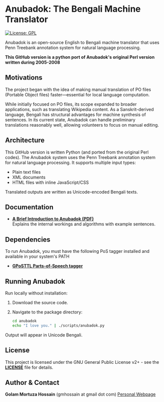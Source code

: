 # Anubadok: The Bengali Machine Translator  

[![License: GPL](https://img.shields.io/badge/License-GPL-blue.svg)](https://www.gnu.org/licenses/gpl-3.0)

Anubadok is an open-source English to Bengali machine translator that uses Penn Treebank annotation system for natural language processing.

**This GitHub version is a python port of Anubadok's original Perl version written during 2005-2008**

## Motivations  
The project began with the idea of making manual translation of PO files (Portable Object files) 
faster—essential for local language computation. 

While initially focused on PO files, its scope expanded to broader applications, such as 
translating Wikipedia content. As a Sanskrit-derived language, Bengali has structural advantages 
for machine synthesis of sentences. In its current state, Anubadok can handle preliminary 
translations reasonably well, allowing volunteers to focus on manual editing.

## Architecture  
This GitHub version is written Python (and ported from the original Perl codes). The Anubadok system uses the Penn Treebank 
annotation system for natural language processing. It supports multiple input types:  
- Plain text files  
- XML documents  
- HTML files with inline JavaScript/CSS  

Translated outputs are written as Unicode-encoded Bengali texts.

## Documentation  
- **[A Brief Introduction to Anubadok (PDF)](docs/anubadok-in-brief.pdf)**  
  Explains the internal workings and algorithms with example sentences.  

## Dependencies
To run Anubadok, you must have the following PoS tagger installed and available in your system's PATH
- **[GPoSTTL Parts-of-Speech tagger](https://github.com/golam-m-hossain/gposttl)** 


## Running Anubadok  
Run locally without installation:  
1. Download the source code.  
2. Navigate to the package directory:
   
   ```bash
   cd anubadok
   echo "I love you." | ./scripts/anubadok.py
   ```
Output will appear in Unicode Bengali.   
   
## License
This project is licensed under the GNU General Public License v2+ - see the **[LICENSE](LICENSE)** file for details.

## Author & Contact

**Golam Mortuza Hossain**   (gmhossain at gmail dot com)  [Personal Webpage](https://www.iiserkol.ac.in/~ghossain/)
